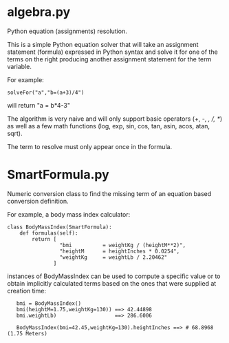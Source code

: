 # algebra.py
Python equation (assignments) resolution.

This is a simple Python equation solver that will take an assignment statement (formula) expressed in Python syntax and solve it for one of the terms on the right producing another assignment statement for the term variable.

For example:

    solveFor("a","b=(a+3)/4")

will return "a = b*4-3"

The algorithm is very naive and will only support basic operators (+, -, *, /, \**) as well as a few math functions (log, exp, sin, cos, tan, asin, acos, atan, sqrt).

The term to resolve must only appear once in the formula.


# SmartFormula.py
Numeric conversion class to find the missing term of an equation based conversion definition.

For example, a body mass index calculator:

    class BodyMassIndex(SmartFormula):
        def formulas(self):
            return [
                     "bmi          = weightKg / (heightM**2)",
                     "heightM      = heightInches * 0.0254",
                     "weightKg     = weightLb / 2.20462"
                   ]

 instances of BodyMassIndex can be used to compute a specific value or to obtain implicitly
 calculated terms based on the ones that were supplied at creation time:

       bmi = BodyMassIndex()
       bmi(heightM=1.75,weightKg=130)) ==> 42.44898
       bmi.weightLb)                   ==> 286.6006

       BodyMassIndex(bmi=42.45,weightKg=130).heightInches ==> # 68.8968  (1.75 Meters)

